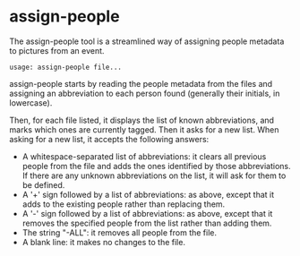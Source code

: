 # assign-people

The assign-people tool is a streamlined way of assigning people metadata to
pictures from an event.

    usage: assign-people file...

assign-people starts by reading the people metadata from the files and assigning
an abbreviation to each person found (generally their initials, in lowercase).

Then, for each file listed, it displays the list of known abbreviations, and
marks which ones are currently tagged. Then it asks for a new list. When
asking for a new list, it accepts the following answers:

- A whitespace-separated list of abbreviations: it clears all previous people
  from the file and adds the ones identified by those abbreviations. If there
  are any unknown abbreviations on the list, it will ask for them to be defined.
- A '+' sign followed by a list of abbreviations: as above, except that it
  adds to the existing people rather than replacing them.
- A '-' sign followed by a list of abbreviations: as above, except that it
  removes the specified people from the list rather than adding them.
- The string "-ALL": it removes all people from the file.
- A blank line: it makes no changes to the file.
